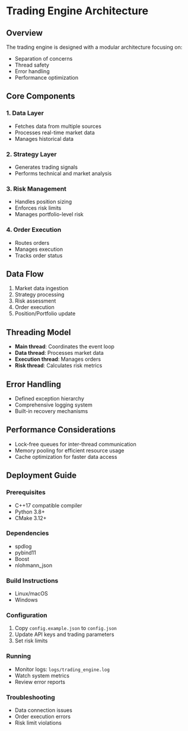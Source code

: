 # Trading Engine Architecture

## Overview
The trading engine is designed with a modular architecture focusing on:
- Separation of concerns
- Thread safety
- Error handling
- Performance optimization

## Core Components

### 1. Data Layer
- Fetches data from multiple sources
- Processes real-time market data
- Manages historical data

### 2. Strategy Layer
- Generates trading signals
- Performs technical and market analysis

### 3. Risk Management
- Handles position sizing
- Enforces risk limits
- Manages portfolio-level risk

### 4. Order Execution
- Routes orders
- Manages execution
- Tracks order status

## Data Flow
1. Market data ingestion
2. Strategy processing
3. Risk assessment
4. Order execution
5. Position/Portfolio update

## Threading Model
- **Main thread**: Coordinates the event loop
- **Data thread**: Processes market data
- **Execution thread**: Manages orders
- **Risk thread**: Calculates risk metrics

## Error Handling
- Defined exception hierarchy
- Comprehensive logging system
- Built-in recovery mechanisms

## Performance Considerations
- Lock-free queues for inter-thread communication
- Memory pooling for efficient resource usage
- Cache optimization for faster data access

## Deployment Guide

### Prerequisites
- C++17 compatible compiler
- Python 3.8+
- CMake 3.12+

### Dependencies
- spdlog
- pybind11
- Boost
- nlohmann_json

### Build Instructions
- Linux/macOS
- Windows

### Configuration
1. Copy `config.example.json` to `config.json`
2. Update API keys and trading parameters
3. Set risk limits

### Running
- Monitor logs: `logs/trading_engine.log`
- Watch system metrics
- Review error reports

### Troubleshooting
- Data connection issues
- Order execution errors
- Risk limit violations
